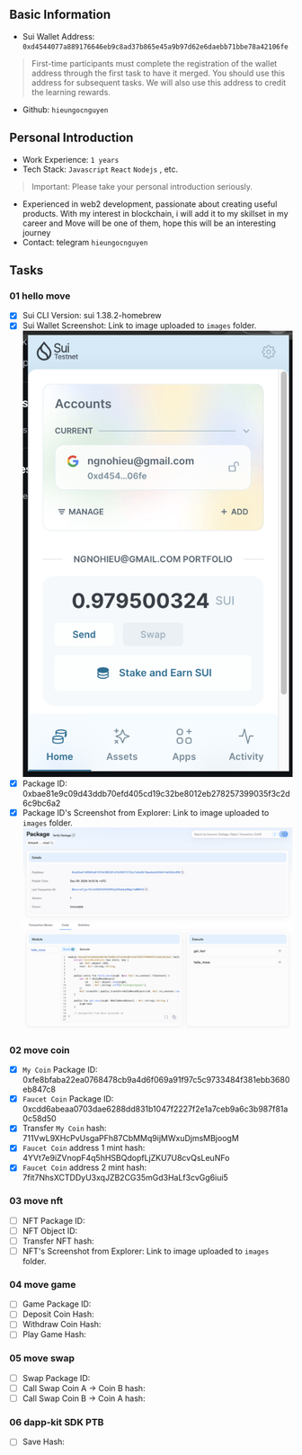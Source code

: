 ## Basic Information
- Sui Wallet Address: `0xd4544077a889176646eb9c8ad37b865e45a9b97d62e6daebb71bbe78a42106fe`
> First-time participants must complete the registration of the wallet address through the first task to have it merged. You should use this address for subsequent tasks. We will also use this address to credit the learning rewards.
- Github: `hieungocnguyen`

## Personal Introduction
- Work Experience: `1 years`
- Tech Stack: `Javascript` `React` `Nodejs` , etc.
> Important: Please take your personal introduction seriously.
- Experienced in web2 development, passionate about creating useful products. With my interest in blockchain, i will add it to my skillset in my career and Move will be one of them, hope this will be an interesting journey
- Contact: telegram `hieungocnguyen`

## Tasks

### 01 hello move
- [x] Sui CLI Version: sui 1.38.2-homebrew
- [x] Sui Wallet Screenshot: Link to image uploaded to `images` folder.
![wallet](images/task_1/SUI_wallet.png)
- [x] Package ID: 0xbae81e9c09d43ddb70efd405cd19c32be8012eb278257399035f3c2d6c9bc6a2
- [x] Package ID's Screenshot from Explorer: Link to image uploaded to `images` folder.
![package_explorer](images/task_1/package_hello.png)

### 02 move coin
- [x] `My Coin` Package ID: 0xfe8bfaba22ea0768478cb9a4d6f069a91f97c5c9733484f381ebb3680eb847c8
- [x] `Faucet Coin` Package ID: 0xcdd6abeaa0703dae6288dd831b1047f2227f2e1a7ceb9a6c3b987f81a0c58d50
- [x] Transfer `My Coin` hash: 711VwL9XHcPvUsgaPFh87CbMMq9ijMWxuDjmsMBjoogM
- [x] `Faucet Coin` address 1 mint hash: 4YVt7e9iZVnopF4q5hHSBQdopfLjZKU7U8cvQsLeuNFo
- [x] `Faucet Coin` address 2 mint hash: 7fit7NhsXCTDDyU3xqJZB2CG35mGd3HaLf3cvGg6iui5

### 03 move nft
- [ ] NFT Package ID:
- [ ] NFT Object ID:
- [ ] Transfer NFT hash:
- [ ] NFT's Screenshot from Explorer: Link to image uploaded to `images` folder.

### 04 move game
- [ ] Game Package ID:
- [ ] Deposit Coin Hash:
- [ ] Withdraw Coin Hash:
- [ ] Play Game Hash:

### 05 move swap
- [ ] Swap Package ID:
- [ ] Call Swap Coin A -> Coin B hash:
- [ ] Call Swap Coin B -> Coin A hash:

### 06 dapp-kit SDK PTB
- [ ] Save Hash:
